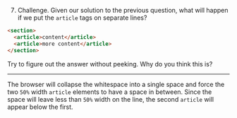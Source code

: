 7. Challenge. Given our solution to the previous question, what will happen if we put the `article` tags on separate lines?

```html
<section>
  <article>content</article>
  <article>more content</article>
</section>
```

Try to figure out the answer without peeking. Why do you think this is?

---

The browser will collapse the whitespace into a single space and force the two `50%` width `article` elements to have a space in between. Since the space will leave less than `50%` width on the line, the second `article` will appear below the first.

